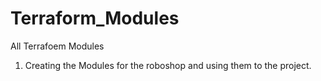 # Terraform_Modules
All Terrafoem Modules
  

  1. Creating the Modules for the roboshop  and using them to the project.